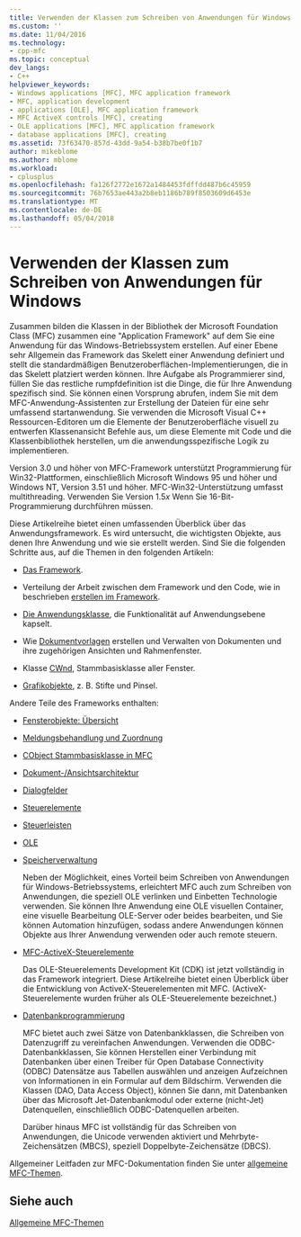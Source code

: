 ```yaml
---
title: Verwenden der Klassen zum Schreiben von Anwendungen für Windows | Microsoft Docs
ms.custom: ''
ms.date: 11/04/2016
ms.technology:
- cpp-mfc
ms.topic: conceptual
dev_langs:
- C++
helpviewer_keywords:
- Windows applications [MFC], MFC application framework
- MFC, application development
- applications [OLE], MFC application framework
- MFC ActiveX controls [MFC], creating
- OLE applications [MFC], MFC application framework
- database applications [MFC], creating
ms.assetid: 73f63470-857d-43dd-9a54-b38b7be0f1b7
author: mikeblome
ms.author: mblome
ms.workload:
- cplusplus
ms.openlocfilehash: fa126f2772e1672a1484453fdffdd487b6c45959
ms.sourcegitcommit: 76b7653ae443a2b8eb1186b789f8503609d6453e
ms.translationtype: MT
ms.contentlocale: de-DE
ms.lasthandoff: 05/04/2018
---
```

# <a name="using-the-classes-to-write-applications-for-windows"></a>Verwenden der Klassen zum Schreiben von Anwendungen für Windows
Zusammen bilden die Klassen in der Bibliothek der Microsoft Foundation Class (MFC) zusammen eine "Application Framework" auf dem Sie eine Anwendung für das Windows-Betriebssystem erstellen. Auf einer Ebene sehr Allgemein das Framework das Skelett einer Anwendung definiert und stellt die standardmäßigen Benutzeroberflächen-Implementierungen, die in das Skelett platziert werden können. Ihre Aufgabe als Programmierer sind, füllen Sie das restliche rumpfdefinition ist die Dinge, die für Ihre Anwendung spezifisch sind. Sie können einen Vorsprung abrufen, indem Sie mit dem MFC-Anwendung-Assistenten zur Erstellung der Dateien für eine sehr umfassend startanwendung. Sie verwenden die Microsoft Visual C++ Ressourcen-Editoren um die Elemente der Benutzeroberfläche visuell zu entwerfen Klassenansicht Befehle aus, um diese Elemente mit Code und die Klassenbibliothek herstellen, um die anwendungsspezifische Logik zu implementieren.  
  
 Version 3.0 und höher von MFC-Framework unterstützt Programmierung für Win32-Plattformen, einschließlich Microsoft Windows 95 und höher und Windows NT, Version 3.51 und höher. MFC-Win32-Unterstützung umfasst multithreading. Verwenden Sie Version 1.5*x* Wenn Sie 16-Bit-Programmierung durchführen müssen.  
  
 Diese Artikelreihe bietet einen umfassenden Überblick über das Anwendungsframework. Es wird untersucht, die wichtigsten Objekte, aus denen Ihre Anwendung und wie sie erstellt werden. Sind Sie die folgenden Schritte aus, auf die Themen in den folgenden Artikeln:  
  
-   [Das Framework](../mfc/framework-mfc.md).  
  
-   Verteilung der Arbeit zwischen dem Framework und den Code, wie in beschrieben [erstellen im Framework](../mfc/building-on-the-framework.md).  
  
-   [Die Anwendungsklasse](../mfc/cwinapp-the-application-class.md), die Funktionalität auf Anwendungsebene kapselt.  
  
-   Wie [Dokumentvorlagen](../mfc/document-templates-and-the-document-view-creation-process.md) erstellen und Verwalten von Dokumenten und ihre zugehörigen Ansichten und Rahmenfenster.  
  
-   Klasse [CWnd](../mfc/window-objects.md), Stammbasisklasse aller Fenster.  
  
-   [Grafikobjekte](../mfc/graphic-objects.md), z. B. Stifte und Pinsel.  
  
 Andere Teile des Frameworks enthalten:  
  
-   [Fensterobjekte: Übersicht](../mfc/window-objects.md)  
  
-   [Meldungsbehandlung und Zuordnung](../mfc/message-handling-and-mapping.md)  
  
-   [CObject Stammbasisklasse in MFC](../mfc/using-cobject.md)  
  
-   [Dokument-/Ansichtsarchitektur](../mfc/document-view-architecture.md)  
  
-   [Dialogfelder](../mfc/dialog-boxes.md)  
  
-   [Steuerelemente](../mfc/controls-mfc.md)  
  
-   [Steuerleisten](../mfc/control-bars.md)  
  
-   [OLE](../mfc/ole-in-mfc.md)  
  
-   [Speicherverwaltung](../mfc/memory-management.md)  
  
     Neben der Möglichkeit, eines Vorteil beim Schreiben von Anwendungen für Windows-Betriebssystems, erleichtert MFC auch zum Schreiben von Anwendungen, die speziell OLE verlinken und Einbetten Technologie verwenden. Sie können Ihre Anwendung eine OLE visuellen Container, eine visuelle Bearbeitung OLE-Server oder beides bearbeiten, und Sie können Automation hinzufügen, sodass andere Anwendungen können Objekte aus Ihrer Anwendung verwenden oder auch remote steuern.  
  
-   [MFC-ActiveX-Steuerelemente](../mfc/mfc-activex-controls.md)  
  
     Das OLE-Steuerelements Development Kit (CDK) ist jetzt vollständig in das Framework integriert. Diese Artikelreihe bietet einen Überblick über die Entwicklung von ActiveX-Steuerelementen mit MFC. (ActiveX-Steuerelemente wurden früher als OLE-Steuerelemente bezeichnet.)  
  
-   [Datenbankprogrammierung](../data/data-access-programming-mfc-atl.md)  
  
     MFC bietet auch zwei Sätze von Datenbankklassen, die Schreiben von Datenzugriff zu vereinfachen Anwendungen. Verwenden die ODBC-Datenbankklassen, Sie können Herstellen einer Verbindung mit Datenbanken über einen Treiber für Open Database Connectivity (ODBC) Datensätze aus Tabellen auswählen und anzeigen Aufzeichnen von Informationen in ein Formular auf dem Bildschirm. Verwenden die Klassen (DAO, Data Access Object), können Sie dann, mit Datenbanken über das Microsoft Jet-Datenbankmodul oder externe (nicht-Jet) Datenquellen, einschließlich ODBC-Datenquellen arbeiten.  
  
     Darüber hinaus MFC ist vollständig für das Schreiben von Anwendungen, die Unicode verwenden aktiviert und Mehrbyte-Zeichensätzen (MBCS), speziell Doppelbyte-Zeichensätze (DBCS).  
  
 Allgemeiner Leitfaden zur MFC-Dokumentation finden Sie unter [allgemeine MFC-Themen](../mfc/general-mfc-topics.md).  
  
## <a name="see-also"></a>Siehe auch  
 [Allgemeine MFC-Themen](../mfc/general-mfc-topics.md)

